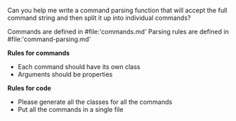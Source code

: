 Can you help me write a command parsing function that will accept the full command string and then split it up into individual commands?

Commands are defined in #file:'commands.md' 
Parsing rules are defined in #file:'command-parsing.md'

**Rules for commands**
* Each command should have its own class
* Arguments should be properties

**Rules for code**
* Please generate all the classes for all the commands
* Put all the commands in a single file
